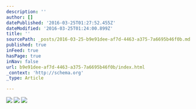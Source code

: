 ```yaml
---
description: ''
author: []
datePublished: '2016-03-25T01:27:52.455Z'
dateModified: '2016-03-25T01:24:00.899Z'
title: ''
sourcePath: _posts/2016-03-25-b9e91dee-af7d-4463-a375-7a6695b46f0b.md
published: true
inFeed: true
hasPage: true
inNav: false
url: b9e91dee-af7d-4463-a375-7a6695b46f0b/index.html
_context: 'http://schema.org'
_type: Article

---
```

![](https://the-grid-user-content.s3-us-west-2.amazonaws.com/aa77a2e0-78ac-4c98-ad80-25c2da0667a0.png)
![](https://the-grid-user-content.s3-us-west-2.amazonaws.com/2e4f6cb8-e5b8-4082-ad88-96542a85d0e6.png)
![](https://the-grid-user-content.s3-us-west-2.amazonaws.com/0a25caa3-3517-4f65-9888-72952eec4792.png)